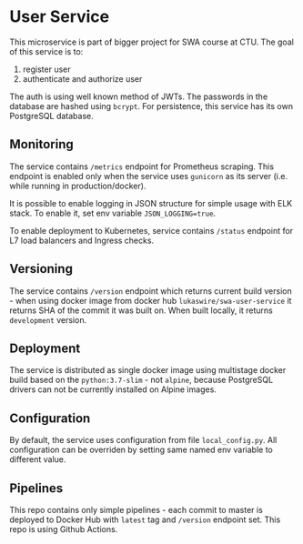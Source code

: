 # User Service

This microservice is part of bigger project for SWA course at CTU. 
The goal of this service is to:
1. register user
1. authenticate and authorize user

The auth is using well known method of JWTs.
The passwords in the database are hashed using `bcrypt`.
For persistence, this service has its own PostgreSQL database.

## Monitoring
The service contains `/metrics` endpoint for Prometheus scraping.
This endpoint is enabled only when the service uses `gunicorn` as its server (i.e. while running in production/docker).

It is possible to enable logging in JSON structure for simple usage with ELK stack.
To enable it, set env variable `JSON_LOGGING=true`.

To enable deployment to Kubernetes, service contains `/status` endpoint for L7 load balancers and Ingress checks.

## Versioning
The service contains `/version` endpoint which returns current build version - when using docker image from
docker hub `lukaswire/swa-user-service` it returns SHA of the commit it was built on.
When built locally, it returns `development` version.


## Deployment
The service is distributed as single docker image using multistage docker build based on the
`python:3.7-slim` - not `alpine`, because PostgreSQL drivers can not be currently installed on Alpine images.

## Configuration
By default, the service uses configuration from file `local_config.py`.
All configuration can be overriden by setting same named env variable to different value.

## Pipelines
This repo contains only simple pipelines - each commit to master is deployed to Docker Hub with `latest` tag
and `/version` endpoint set. 
This repo is using Github Actions.